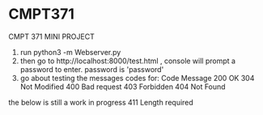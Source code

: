 # CMPT371
CMPT 371 MINI PROJECT

1. run python3 -m Webserver.py
2. then go to http://localhost:8000/test.html , console will prompt a password to enter. password is 'password'
3. go about testing the messages codes for: 
Code 	Message
200 	OK
304 	Not Modified
400 	Bad request
403 	Forbidden
404 	Not Found

the below is still a work in progress
411 	Length required
